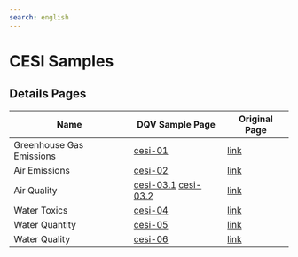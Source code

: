```yaml
---
search: english
---
```


# CESI Samples

## Details Pages
| Name                     | DQV Sample Page                          | Original Page                            |
| ------------------------ | ---------------------------------------- | ---------------------------------------- |
| Greenhouse Gas Emissions | [cesi-01](./samples/cesi-01.html)                  | [link](http://maps-cartes.ec.gc.ca/indicators-indicateurs/detailPage.aspx?lang=en&type=ghg&objectid=196) |
| Air Emissions            | [cesi-02](./samples/cesi-02.html)                  | [link](http://maps-cartes.ec.gc.ca/indicators-indicateurs/detailPage.aspx?lang=en&type=air_emissions_CO&objectid=0000004830 ) |
| Air Quality              | [cesi-03.1](./samples/cesi-03.1.html)  [cesi-03.2](./samples/cesi-03.2.html) | [link](http://maps-cartes.ec.gc.ca/indicators-indicateurs/detailPage.aspx?lang=en&type=air_quality_SO2&objectid=103502 ) |
| Water Toxics             | [cesi-04](./samples/cesi-04.html)                  | [link](http://maps-cartes.ec.gc.ca/indicators-indicateurs/detailPage.aspx?lang=en&type=watertoxics_Cd&objectid=0000010153 ) |
| Water Quantity           | [cesi-05](./samples/cesi-05.html)                  | [link](http://maps-cartes.ec.gc.ca/indicators-indicateurs/detailPage.aspx?lang=en&type=water_levels&objectid=08LC040 ) |
| Water Quality            | [cesi-06](./samples/cesi-06.html)                  | [link](http://maps-cartes.ec.gc.ca/indicators-indicateurs/detailPage.aspx?lang=en&type=water_quality&objectid=MB05MJS053 ) |